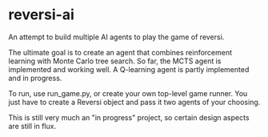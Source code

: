 # reversi-ai
An attempt to build multiple AI agents to play the game of reversi.

The ultimate goal is to create an agent that combines reinforcement learning with Monte Carlo tree search.
So far, the MCTS agent is implemented and working well.  A Q-learning agent is partly implemented and in progress.

To run, use run_game.py, or create your own top-level game runner.
You just have to create a Reversi object and pass it two agents of your choosing.

This is still very much an "in progress" project, so certain design aspects are still in flux.
